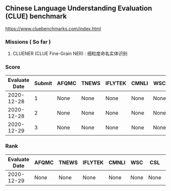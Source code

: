 ## **Chinese Language Understanding Evaluation (CLUE) benchmark**

https://www.cluebenchmarks.com/index.html

### Missions ( So far )

1. CLUENER (CLUE Fine-Grain NER) : 细粒度命名实体识别 


### Score

| Evaluate Date | Submit |  AFQMC   |  TNEWS   | IFLYTEK  |  CMNLI   |    WSC   |    CSL   | CMRC2018 |   CHID   |    C3    | CLUENER  |  OCNLI   |
| ------------- |--------| -------- | -------- | -------- | -------- | -------- | -------- | -------- | -------- | -------- | -------- | -------- |
|  2020-12-28   |    1   |   None   |   None   |   None   |   None   |   None   |   None   |   None   |   None   |   None   |  77.273  |   None   |
|  2020-12-28   |    2   |   None   |   None   |   None   |   None   |   None   |   None   |   None   |   None   |   None   |  78.092  |   None   |
|  2020-12-29   |    3   |   None   |   None   |   None   |   None   |   None   |   None   |   None   |   None   |   None   |  78.926  |   None   |

### Rank

| Evaluate Date |  AFQMC   |  TNEWS   | IFLYTEK  |  CMNLI   |    WSC   |    CSL   | CMRC2018 |   CHID   |    C3    | CLUENER  |  OCNLI   |
| ------------- | -------- | -------- | -------- | -------- | -------- | -------- | -------- | -------- | -------- | -------- | -------- |
|  2020-12-29   |   None   |   None   |   None   |   None   |   None   |   None   |   None   |   None   |   None   | 171(37%) |   None   |
